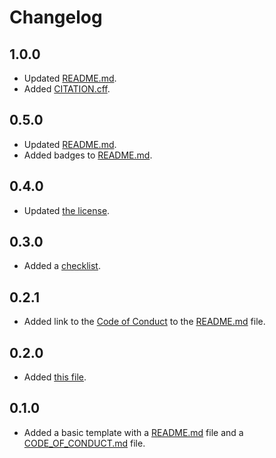 # Changelog

## 1.0.0

- Updated [README.md](./README.md).
- Added [CITATION.cff](./CITATION.cff).

## 0.5.0

- Updated [README.md](./README.md).
- Added badges to [README.md](./README.md).

## 0.4.0

- Updated [the license](./LICENSE).

## 0.3.0

- Added a [checklist](./README.md#checklist).

## 0.2.1

- Added link to the [Code of Conduct](./CODE_OF_CONDUCT.md) to the [README.md](./README.md) file.

## 0.2.0

- Added [this file](./CHANGELOG.md).

## 0.1.0

- Added a basic template with a [README.md](./README.md) file and a [CODE_OF_CONDUCT.md](./CODE_OF_CONDUCT.md) file.

